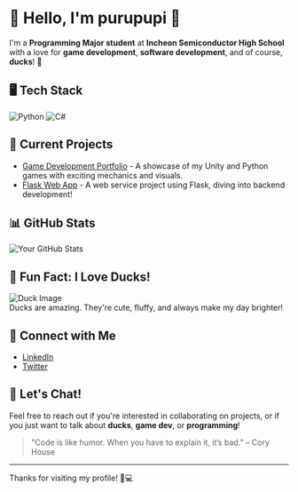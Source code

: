 # 🦆 Hello, I'm **purupupi** 👋

I'm a **Programming Major student** at **Incheon Semiconductor High School** with a love for **game development**, **software development**, and of course, **ducks**! 🦆

## 🖥️ Tech Stack
![Python](https://img.shields.io/badge/-Python-3776AB?style=flat&logo=python&logoColor=white)
![C#](https://img.shields.io/badge/-C%23-239120?style=flat&logo=csharp&logoColor=white)

## 🌟 Current Projects
- [Game Development Portfolio](https://github.com/purupupi) - A showcase of my Unity and Python games with exciting mechanics and visuals.
- [Flask Web App](https://github.com/purupupi) - A web service project using Flask, diving into backend development!

## 📊 GitHub Stats
![Your GitHub Stats](https://github-readme-stats.vercel.app/api?username=purupupi&show_icons=true&hide_title=true&count_private=true&hide=prs)

## 🦆 Fun Fact: I Love Ducks! 
![Duck Image](https://imgur.com/8bVzBjm.jpg)  
Ducks are amazing. They're cute, fluffy, and always make my day brighter!

## 🔗 Connect with Me
- [LinkedIn](https://www.linkedin.com/in/your-linkedin)
- [Twitter](https://twitter.com/your-twitter)

## 💬 Let's Chat!
Feel free to reach out if you're interested in collaborating on projects, or if you just want to talk about **ducks**, **game dev**, or **programming**!

> "Code is like humor. When you have to explain it, it’s bad." – Cory House

---

Thanks for visiting my profile! 🦆💻
